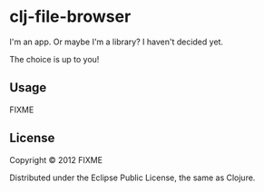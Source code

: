 # clj-file-browser

I'm an app. Or maybe I'm a library? I haven't decided yet. 

The choice is up to you!

## Usage

FIXME

## License

Copyright © 2012 FIXME

Distributed under the Eclipse Public License, the same as Clojure.
